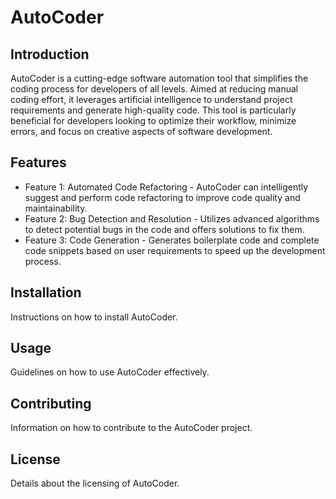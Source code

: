 # AutoCoder

## Introduction

AutoCoder is a cutting-edge software automation tool that simplifies the coding process for developers of all levels. Aimed at reducing manual coding effort, it leverages artificial intelligence to understand project requirements and generate high-quality code. This tool is particularly beneficial for developers looking to optimize their workflow, minimize errors, and focus on creative aspects of software development.

## Features

- Feature 1: Automated Code Refactoring - AutoCoder can intelligently suggest and perform code refactoring to improve code quality and maintainability.
- Feature 2: Bug Detection and Resolution - Utilizes advanced algorithms to detect potential bugs in the code and offers solutions to fix them.
- Feature 3: Code Generation - Generates boilerplate code and complete code snippets based on user requirements to speed up the development process.

## Installation

Instructions on how to install AutoCoder.

## Usage

Guidelines on how to use AutoCoder effectively.

## Contributing

Information on how to contribute to the AutoCoder project.

## License

Details about the licensing of AutoCoder.